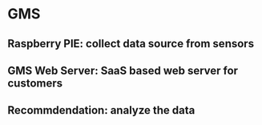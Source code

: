 # GMS
## Raspberry PIE: collect data source from sensors
## GMS Web Server: SaaS based web server for customers
## Recommdendation: analyze the data
